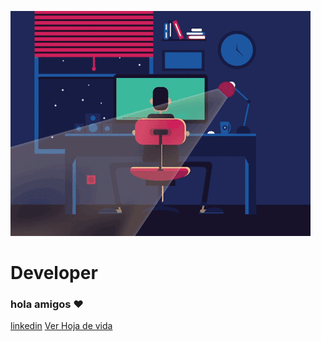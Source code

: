 
![](developerGIT.gif)

# Developer 
### hola amigos ❤️
[linkedin](https://www.linkedin.com/in/camilo-ardila-207209227/ "Camilo Rondon")
[Ver Hoja de vida](Hoja%20de%20Vida%20Camilo%20Rondon.pdf)